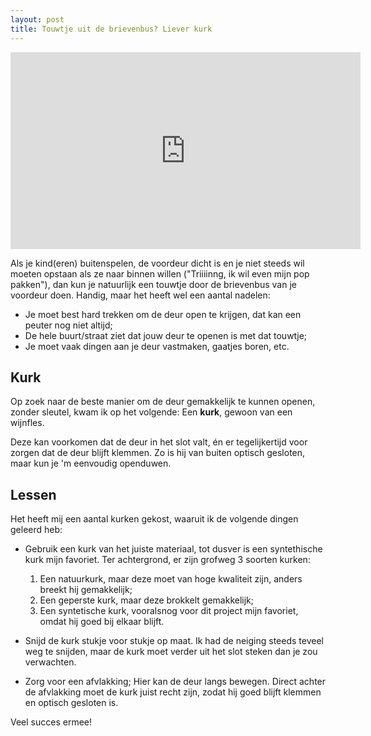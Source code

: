 ```yaml
---
layout: post
title: Touwtje uit de brievenbus? Liever kurk
---
```


<iframe width="560" height="315" src="https://www.youtube.com/embed/ykft5W6Yn1Q?rel=0" frameborder="0" allow="autoplay; encrypted-media" allowfullscreen></iframe>

Als je kind(eren) buitenspelen, de voordeur dicht is en je niet steeds wil moeten opstaan als ze naar binnen willen ("Triiiinng, ik wil even mijn pop pakken"), dan kun je natuurlijk een touwtje door de brievenbus van je voordeur doen. Handig, maar het heeft wel een aantal nadelen:

* Je moet best hard trekken om de deur open te krijgen, dat kan een peuter nog niet altijd;
* De hele buurt/straat ziet dat jouw deur te openen is met dat touwtje;
* Je moet vaak dingen aan je deur vastmaken, gaatjes boren, etc.

## Kurk
Op zoek naar de beste manier om de deur gemakkelijk te kunnen openen, zonder sleutel, kwam ik op het volgende: Een **kurk**, gewoon van een wijnfles.

Deze kan voorkomen dat de deur in het slot valt, én er tegelijkertijd voor zorgen dat de deur blijft klemmen. Zo is hij van buiten optisch gesloten, maar kun je 'm eenvoudig openduwen.

## Lessen
Het heeft mij een aantal kurken gekost, waaruit ik de volgende dingen geleerd heb:

* Gebruik een kurk van het juiste materiaal, tot dusver is een syntethische kurk mijn favoriet. Ter achtergrond, er zijn grofweg 3 soorten kurken:
  1. Een natuurkurk, maar deze moet van hoge kwaliteit zijn, anders breekt hij gemakkelijk;
  2. Een geperste kurk, maar deze brokkelt gemakkelijk;
  3. Een syntetische kurk, vooralsnog voor dit project mijn favoriet, omdat hij goed bij elkaar blijft.

* Snijd de kurk stukje voor stukje op maat. Ik had de neiging steeds teveel weg te snijden, maar de kurk moet verder uit het slot steken dan je zou verwachten.
* Zorg voor een afvlakking; Hier kan de deur langs bewegen. Direct achter de afvlakking moet de kurk juist recht zijn, zodat hij goed blijft klemmen en optisch gesloten is.

Veel succes ermee!